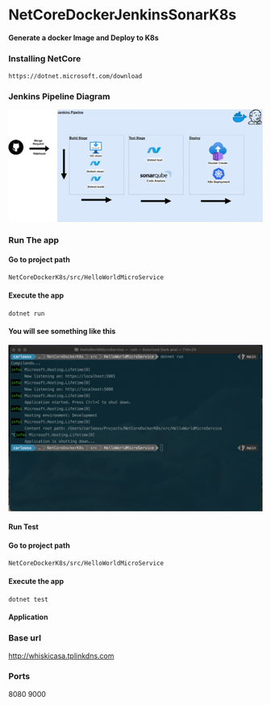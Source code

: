 # NetCoreDockerJenkinsSonarK8s
 #### Generate a docker Image and Deploy to K8s

### Installing NetCore 
 
```
https://dotnet.microsoft.com/download
```

### Jenkins Pipeline Diagram

![alt text](Images/FirstApproachDiagram.png)

### Run The app 

#### Go to project path 

```
NetCoreDockerK8s/src/HelloWorldMicroService
```

#### Execute the app

```
dotnet run
```

#### You will see something like this

![alt text](Images/dotnet-run.png)

#### Run Test

#### Go to project path

```
NetCoreDockerK8s/src/HelloWorldMicroService
```

#### Execute the app

```
dotnet test
```

#### Application

### Base url

http://whiskicasa.tplinkdns.com

### Ports

8080
9000
